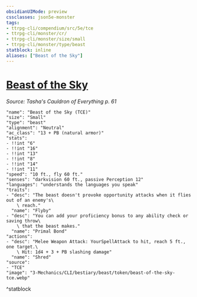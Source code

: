 ```yaml
---
obsidianUIMode: preview
cssclasses: json5e-monster
tags:
- ttrpg-cli/compendium/src/5e/tce
- ttrpg-cli/monster/cr/
- ttrpg-cli/monster/size/small
- ttrpg-cli/monster/type/beast
statblock: inline
aliases: ["Beast of the Sky"]
---
```

# [Beast of the Sky](3-Mechanics\CLI\bestiary\beast/beast-of-the-sky-tce.md)
*Source: Tasha's Cauldron of Everything p. 61*  

```statblock
"name": "Beast of the Sky (TCE)"
"size": "Small"
"type": "beast"
"alignment": "Neutral"
"ac_class": "13 + PB (natural armor)"
"stats":
- !!int "6"
- !!int "16"
- !!int "13"
- !!int "8"
- !!int "14"
- !!int "11"
"speed": "10 ft., fly 60 ft."
"senses": "darkvision 60 ft., passive Perception 12"
"languages": "understands the languages you speak"
"traits":
- "desc": "The beast doesn't provoke opportunity attacks when it flies out of an enemy's\
    \ reach."
  "name": "Flyby"
- "desc": "You can add your proficiency bonus to any ability check or saving throw\
    \ that the beast makes."
  "name": "Primal Bond"
"actions":
- "desc": "Melee Weapon Attack: YourSpellAttack to hit, reach 5 ft., one target.\
    \ Hit: 1d4 + 3 + PB slashing damage"
  "name": "Shred"
"source":
- "TCE"
"image": "3-Mechanics/CLI/bestiary/beast/token/beast-of-the-sky-tce.webp"
```
^statblock